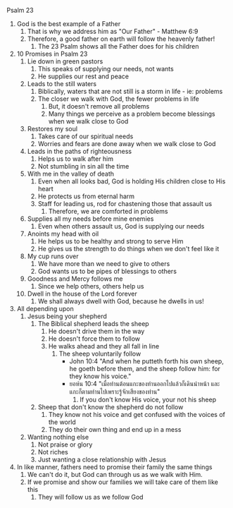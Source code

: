 Psalm 23

1. God is the best example of a Father
	1. That is why we address him as "Our Father" - Matthew 6:9
	2. Therefore, a good father on earth will follow the heavenly father!
		1. The 23 Psalm shows all the Father does for his children
2. 10 Promises in Psalm 23
	1. Lie down in green pastors
		1. This speaks of supplying our needs, not wants
		2. He supplies our rest and peace
	2. Leads to the still waters
		1. Biblically, waters that are not still is a storm in life - ie: problems
		2. The closer we walk with God, the fewer problems in life
			1. But, it doesn't remove all problems
			2. Many things we perceive as a problem become blessings when we walk close to God
	3. Restores my soul
		1. Takes care of our spiritual needs
		2. Worries and fears are done away when we walk close to God
	4. Leads in the paths of righteousness
		1. Helps us to walk after him
		2. Not stumbling in sin all the time
	5. With me in the valley of death
		1. Even when all looks bad, God is holding His children close to His heart
		2. He protects us from eternal harm
		3. Staff for leading us, rod for chastening those that assault us
			1. Therefore, we are comforted in problems
	6. Supplies all my needs before mine enemies
		1. Even when others assault us, God is supplying our needs
	7. Anoints my head with oil
		1. He helps us to be healthy and strong to serve Him
		2. He gives us the strength to do things when we don't feel like it
	8. My cup runs over
		1. We have more than we need to give to others
		2. God wants us to be pipes of blessings to others
	9. Goodness and Mercy follows me
		1. Since we help others, others help us
	10. Dwell in the house of the Lord forever
		1. We shall always dwell with God, because he dwells in us!
3. All depending upon
	1. Jesus being your shepherd
		1. The Biblical shepherd leads the sheep
			1. He doesn't drive them in the way
			2. He doesn't force them to follow
			3. He walks ahead and they all fall in line
				1. The sheep voluntarily follow 
					- John 10:4 "And when he putteth forth his own sheep, he goeth before them, and the sheep follow him: for they know his voice."
					- ยอห์น 10:4 "เมื่อท่านต้อนแกะของท่านออกไปแล้วก็เดินนำหน้า และแกะก็ตามท่านไปเพราะรู้จักเสียงของท่าน"
						1. If you don't know His voice, your not his sheep
		2. Sheep that don't know the shepherd do not follow
			1. They know not his voice and get confused with the voices of the world
			2. They do their own thing and end up in a mess
	2. Wanting nothing else
		1. Not praise or glory
		2. Not riches
		3. Just wanting a close relationship with Jesus
4. In like manner, fathers need to promise their family the same things
	1. We can't do it, but God can through us as we walk with Him.
	2. If we promise and show our families we will take care of them like this
		1. They will follow us as we follow God